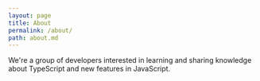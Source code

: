 ```yaml
---
layout: page
title: About
permalink: /about/
path: about.md
---
```


We're a group of developers interested in learning and sharing knowledge about TypeScript and new features in JavaScript.
